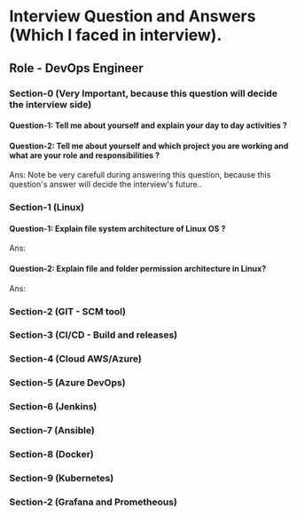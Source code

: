 # Interview Question and Answers (Which I faced in interview).
## Role - DevOps Engineer 

### Section-0 (Very Important, because this question will decide the interview side)

#### Question-1: Tell me about yourself and explain your day to day activities ?
#### Question-2: Tell me about yourself and which project you are working and what are your role and responsibilities ?
Ans: Note be very carefull during answering this question, because this question's answer will decide the interview's future..


### Section-1 (Linux)

#### Question-1: Explain file system architecture of Linux OS ?
Ans: 
#### Question-2: Explain file and folder permission architecture in Linux?
Ans: 

### Section-2 (GIT - SCM tool)

### Section-3 (CI/CD - Build and releases)

### Section-4 (Cloud AWS/Azure)

### Section-5 (Azure DevOps)

### Section-6 (Jenkins)

### Section-7 (Ansible)

### Section-8 (Docker)

### Section-9 (Kubernetes)

### Section-2 (Grafana and Prometheous)


